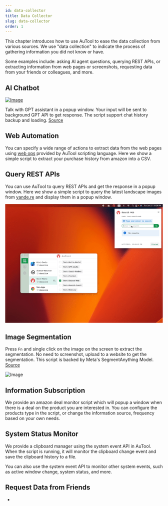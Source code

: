 ```yaml
---
id: data-collector
title: Data Collector
slug: data-collector
order: 1
---
```


This chapter introduces how to use AuTool to ease the data collection from various sources. We use "data collection" to indicate the process of gathering information you did not know or have.

Some examples include: asking AI agent questions, querying REST APIs, or extracting information from web pages or screenshots, requesting data from your friends or colleagues, and more.

## AI Chatbot

[![Image](https://img.shields.io/badge/win64-download-green?logo=dependabot&style=flat-square)](https://google.com)

Talk with GPT assistant in a popup window. Your input will be sent to background GPT API to get response. The script support chat history backup and loading. [Source](https://raw.githubusercontent.com/danalite/autool/main/docs/demo-screen-mask.gif)

## Web Automation

You can specify a wide range of actions to extract data from the web pages using [web ops](../scripts/web) provided by AuTool scripting language. Here we show a simple script to extract your purchase history from amazon into a CSV.

## Query REST APIs

You can use AuTool to query REST APIs and get the response in a popup window. Here we show a simple script to query the latest landscape images from [yande.re](https://yande.re/post?tags=landscape) and display them in a popup window.

<img src="https://raw.githubusercontent.com/danalite/autool-docs/main/images/sample-restapi-search.gif"/>

## Image Segmentation

Press `Fn` and single click on the image on the screen to extract the segmentation. No need to screenshot, upload to a website to get the segmentation. This script is backed by Meta's SegmentAnything Model. [Source](https://raw.githubusercontent.com/danalite/autool/main/docs/demo-screen-mask.gif)

<div style="overflow-x: auto;">
    <img src="https://raw.githubusercontent.com/danalite/autool/main/docs/demo-screen-mask.gif" alt="Image" style="width:500px;max-width:500px"/>
</div>

## Information Subscription

We provide an amazon deal monitor script which will popup a window when there is a deal on the product you are interested in. You can configure the products type in the script, or change the information source, frequency based on your own needs.

## System Status Monitor

We provide a clipboard manager using the system event API in AuTool. When the script is running, it will monitor the clipboard change event and save the clipboard history to a file.

You can also use the system event API to monitor other system events, such as active window change, system status, and more.

## Request Data from Friends

-

